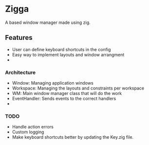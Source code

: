 # Zigga

A based window manager made using zig.

## Features

* User can define keyboard shortcuts in the config
* Easy way to implement layouts and window arrangment
* 

### Architecture

- Window: Managing application windows
- Workspace: Managing the layouts and constraints per workspace
- WM: Main window manager class that will do the work
- EventHandler: Sends events to the correct handlers
- 

### TODO
- Handle action errors
- Custom logging
- Make keyboard shortcuts better by updating the Key.zig file.
